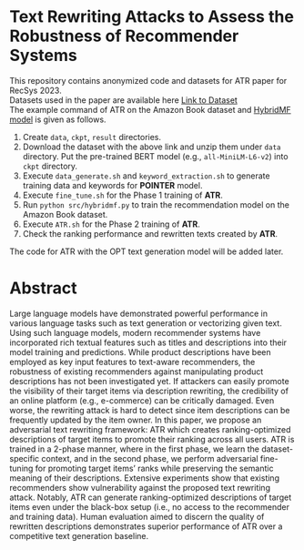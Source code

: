 # Text Rewriting Attacks to Assess the Robustness of Recommender Systems

This repository contains anonymized code and datasets for ATR paper for RecSys 2023.  
Datasets used in the paper are available here [Link to Dataset](https://drive.google.com/file/d/1mp8NEOHVYC1q-CESFin4cUuO-0-N2Qkz/view?usp=sharing)  
The example command of ATR on the Amazon Book dataset and [HybridMF model](https://ieeexplore.ieee.org/document/8852443) is given as follows.

 1. Create `data`, `ckpt`, `result` directories.  
 2. Download the dataset with the above link and unzip them under `data` directory. Put the pre-trained BERT model (e.g., `all-MiniLM-L6-v2`) into `ckpt` directory.
 3. Execute `data_generate.sh` and `keyword_extraction.sh` to generate training data and keywords for **POINTER** model.  
 4. Execute `fine_tune.sh` for the Phase 1 training of **ATR**.  
 5. Run `python src/hybridmf.py` to train the recommendation model on the Amazon Book dataset.  
 6. Execute `ATR.sh` for the Phase 2 training of **ATR**.  
 7. Check the ranking performance and rewritten texts created by **ATR**.  

The code for ATR with the OPT text generation model will be added later.

# Abstract 
Large language models have demonstrated powerful performance in various language tasks such as text generation or vectorizing given
text. Using such language models, modern recommender systems have incorporated rich textual features such as titles and descriptions
into their model training and predictions. While product descriptions have been employed as key input features to text-aware
recommenders, the robustness of existing recommenders against manipulating product descriptions has not been investigated yet. If
attackers can easily promote the visibility of their target items via description rewriting, the credibility of an online platform (e.g.,
e-commerce) can be critically damaged. Even worse, the rewriting attack is hard to detect since item descriptions can be frequently
updated by the item owner. In this paper, we propose an adversarial text rewriting framework: ATR which creates ranking-optimized
descriptions of target items to promote their ranking across all users. ATR is trained in a 2-phase manner, where in the first phase, we
learn the dataset-specific context, and in the second phase, we perform adversarial fine-tuning for promoting target items’ ranks while
preserving the semantic meaning of their descriptions. Extensive experiments show that existing recommenders show vulnerability
against the proposed text rewriting attack. Notably, ATR can generate ranking-optimized descriptions of target items even under the
black-box setup (i.e., no access to the recommender and training data). Human evaluation aimed to discern the quality of rewritten
descriptions demonstrates superior performance of ATR over a competitive text generation baseline.

